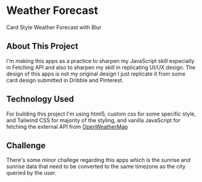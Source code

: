 # Weather Forecast
Card Style Weather Forecast with Blur

## About This Project
I'm making this apps as a practice to sharpen my JavaScript skill especially in Fetching API and also to sharpen my skill in replicating UI/UX design. The design of this apps is not my original design I just replicate it from some card design submitted in Dribble and Pinterest.

## Technology Used
For building this project I'm using html5, custom css for some specific style, and Tailwind CSS for majority of the styling, and vanilla JavaScript for fetching the external API from [OpenWeatherMap](https://www.openweathermap.org)

## Challenge
There's some minor challege regarding this apps which is the sunrise and sunrise data that need to be converted to the same timezone as the city queried by the user.
